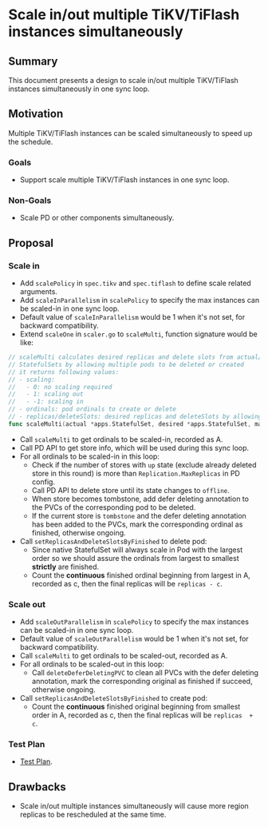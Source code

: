 # Scale in/out multiple TiKV/TiFlash instances simultaneously

## Summary

This document presents a design to scale in/out multiple TiKV/TiFlash instances simultaneously in one sync loop.

## Motivation

Multiple TiKV/TiFlash instances can be scaled simultaneously to speed up the schedule.

### Goals

* Support scale multiple TiKV/TiFlash instances in one sync loop.

### Non-Goals

* Scale PD or other components simultaneously.

## Proposal

### Scale in

* Add `scalePolicy` in `spec.tikv` and `spec.tiflash` to define scale related arguments.
* Add `scaleInParallelism` in `scalePolicy` to specify the max instances can be scaled-in in one sync loop.
* Default value of `scaleInParallelism` would be 1 when it's not set, for backward compatibility.
* Extend `scaleOne` in `scaler.go` to `scaleMulti`, function signature would be like:
```go
// scaleMulti calculates desired replicas and delete slots from actual/desired
// StatefulSets by allowing multiple pods to be deleted or created
// it returns following values:
// - scaling:
//   - 0: no scaling required
//   - 1: scaling out
//   - -1: scaling in
// - ordinals: pod ordinals to create or delete
// - replicas/deleteSlots: desired replicas and deleteSlots by allowing no more than maxCount pods to be deleted or created
func scaleMulti(actual *apps.StatefulSet, desired *apps.StatefulSet, maxCount int) (scaling int, ordinals []int32, replicas int32, deleteSlots sets.Int32)
`````````
* Call `scaleMulti` to get ordinals to be scaled-in, recorded as A.
* Call PD API to get store info, which will be used during this sync loop.
* For all ordinals to be scaled-in in this loop:
  * Check if the number of stores with `up` state (exclude already deleted store in this round) is more than `Replication.MaxReplicas` in PD config.
  * Call PD API to delete store until its state changes to `offline`.
  * When store becomes tombstone, add defer deleting annotation to the PVCs of the corresponding pod to be deleted.
  * If the current store is `tombstone` and the defer deleting annotation has been added to the PVCs, mark the corresponding ordinal as finished, otherwise ongoing.
* Call `setReplicasAndDeleteSlotsByFinished` to delete pod:
  * Since native StatefulSet will always scale in Pod with the largest order so we should assure the ordinals from largest to smallest __strictly__ are finished.
  * Count the __continuous__ finished ordinal beginning from largest in A, recorded as c, then the final replicas will be `replicas - c`.

### Scale out

* Add `scaleOutParallelism` in `scalePolicy` to specify the max instances can be scaled-in in one sync loop.
* Default value of `scaleOutParallelism` would be 1 when it's not set, for backward compatibility.
* Call `scaleMulti` to get ordinals to be scaled-out, recorded as A.
* For all ordinals to be scaled-out in this loop:
  * Call `deleteDeferDeletingPVC` to clean all PVCs with the defer deleting annotation, mark the corresponding original as finished if succeed, otherwise ongoing.
* Call `setReplicasAndDeleteSlotsByFinished` to create pod:
  * Count the __continuous__ finished original beginning from smallest order in A, recorded as c, then the final replicas will be `replicas  + c`.

### Test Plan

* [Test Plan](https://docs.google.com/document/d/1XgreMvP6Sx7KrwMwVJn4ZldYWhs5s6oXj4Bcn9FvajI/edit).

## Drawbacks

* Scale in/out multiple instances simultaneously will cause more region replicas to be rescheduled at the same time.

